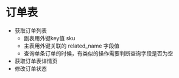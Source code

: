 # 订单表 
- 获取订单列表
  + 副表用外键key值 sku 
  + 主表用外键关联的 related_name 字段值
  + 查询单条订单的时候，有类似的操作需要判断查询字段是否为空
- 获取订单表详情页
- 修改订单状态